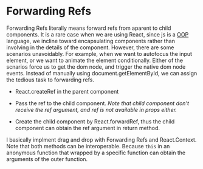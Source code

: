 # Forwarding Refs

Forwarding Refs literally means forward refs from aparent to child components. It is a rare case when we are using React, since js is a [OOP](https://en.wikipedia.org/wiki/Object-oriented_programming) language, we incline toward encapsulating components rather than involving in the details of the component. However, there are some scenarios unavoidably. For example, when we want to autofocus the input element, or we want to animate the element conditionally. Either of the scnarios force us to get the dom node, and trigger the native dom node events. Instead of manually using document.getElementById, we can assign the tedious task to forwarding refs.

- React.createRef in the parent component

- Pass the ref to the child component.
  *Note that child component don't receive the ref argument, and ref is not available in props either.*

- Create the child component by React.forwardRef, thus the child component can obtain the ref argument in return method.


I basically implment drag and drop with Forwarding Refs and React.Context. Note that both methods can be interoperable. Because `this` in an anonymous function that wrapped by a specific function can obtain the arguments of the outer function.

